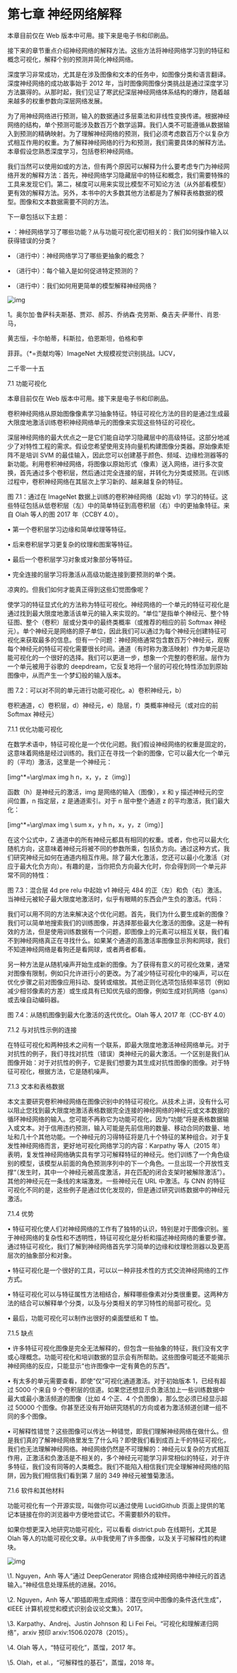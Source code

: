 # 第七章 神经网络解释

本章目前仅在 Web 版本中可用。接下来是电子书和印刷品。

接下来的章节重点介绍神经网络的解释方法。这些方法将神经网络学习到的特征和概念可视化，解释个别的预测并简化神经网络。

深度学习非常成功，尤其是在涉及图像和文本的任务中，如图像分类和语言翻译。深度神经网络的成功故事始于 2012 年，当时图像网图像分类挑战是通过深度学习方法赢得的。从那时起，我们见证了寒武纪深层神经网络体系结构的爆炸，随着越来越多的权重参数向深层网络发展。

为了用神经网络进行预测，输入的数据通过多层乘法和非线性变换传递。根据神经网络的结构，单个预测可能涉及数百万个数学运算。我们人类不可能遵循从数据输入到预测的精确映射。为了理解神经网络的预测，我们必须考虑数百万个以复杂方式相互作用的权重。为了解释神经网络的行为和预测，我们需要具体的解释方法。本章假设您熟悉深度学习，包括卷积神经网络。

我们当然可以使用如或的方法，但有两个原因可以解释为什么要考虑专门为神经网络开发的解释方法：首先，神经网络学习隐藏层中的特征和概念，我们需要特殊的工具来发现它们。第二，梯度可以用来实现比模型不可知论方法（从外部看模型）更有效的解释方法。另外，本书中的大多数其他方法都是为了解释表格数据的模型。图像和文本数据需要不同的方法。

下一章包括以下主题：

•  ：神经网络学习了哪些功能？从与功能可视化密切相关的：我们如何操作输入以获得错误的分类？

•  （进行中）：神经网络学习了哪些更抽象的概念？

•  （进行中）：每个输入是如何促进特定预测的？

•  （进行中）：我们如何用更简单的模型解释神经网络？

![img](file:///C:/Users/ADMINI~1/AppData/Local/Temp/msohtmlclip1/01/clip_image003.gif)

1。奥尔加·鲁萨科夫斯基、贾邓、郝苏、乔纳森·克劳斯、桑吉夫·萨蒂什、肖恩·马，

黄志恒，卡尔帕蒂，科斯拉，伯恩斯坦，伯格和李

菲菲。（*=贡献均等）ImageNet 大规模视觉识别挑战。IJCV，

二千零一十五

7.1 功能可视化

本章目前仅在 Web 版本中可用。接下来是电子书和印刷品。

卷积神经网络从原始图像像素学习抽象特征。特征可视化方法的目的是通过生成最大限度地激活训练卷积神经网络单元的图像来实现这些特征的可视化。

深层神经网络的最大优点之一是它们能自动学习隐藏层中的高级特征。这部分地减少了对特性工程的需求。假设您希望使用支持向量机构建图像分类器。原始像素矩阵不是培训 SVM 的最佳输入，因此您可以创建基于颜色、频域、边缘检测器等的新功能。利用卷积神经网络，将图像以原始形式（像素）送入网络，进行多次变换，首先通过多个卷积层，然后通过完全连接的层，并转化为分类或预测。在训练过程中，卷积神经网络在其层次上学习新的、越来越复杂的特征。

图 7.1：通过在 ImageNet 数据上训练的卷积神经网络（起始 v1）学习的特征。这些特征包括从低卷积层（左）中的简单特征到高卷积层（右）中的更抽象特征。来自 Olah 等人的图 2017 年（CCBY 4.0）。

•  第一个卷积层学习边缘和简单纹理等特征。

•  后来卷积层学习更复杂的纹理和图案等特征。

•  最后一个卷积层学习对象或对象部分等特征。

•  完全连接的层学习将激活从高级功能连接到要预测的单个类。

凉爽的。但我们如何才能真正得到这些幻觉图像呢？

使学习的特征显式化的方法称为特征可视化。神经网络的一个单元的特征可视化是通过找到最大限度地激活该单元的输入来实现的。“单位”是指单个神经元、整个特征图、整个（卷积）层或分类中的最终类概率（或推荐的相应的前 Softmax 神经元）。单个神经元是网络的原子单位，因此我们可以通过为每个神经元创建特征可视化来获取最多的信息。但有一个问题：神经网络通常包含数百万个神经元，观察每个神经元的特征可视化需要很长时间。通道（有时称为激活映射）作为单元是功能可视化的一个很好的选择。我们可以更进一步，想象一个完整的卷积层。层作为一个单元被用于谷歌的 deepdream，它反复地将一个层的可视化特性添加到原始图像中，从而产生一个梦幻般的输入版本。

图 7.2：可以对不同的单元进行功能可视化。a）卷积神经元，b）

卷积通道，c）卷积层，d）神经元，e）隐层，f）类概率神经元（或对应的前 Softmax 神经元）

7.1.1 优化功能可视化

在数学术语中，特征可视化是一个优化问题。我们假设神经网络的权重是固定的，这意味着网络是经过训练的。我们正在寻找一个新的图像，它可以最大化一个单元的（平均）激活，这里是一个神经元：

\[img^*=\arg\max img h n，x，y，z（img）\]

函数（h）是神经元的激活，img 是网络的输入（图像），x 和 y 描述神经元的空间位置，n 指定层，z 是通道索引。对于 n 层中整个通道 z 的平均激活，我们最大化：

\[img^*=\arg\max img \ sum x，y h n，x，y，z（img）\]

在这个公式中，Z 通道中的所有神经元都具有相同的权重。或者，你也可以最大化随机方向，这意味着神经元将被不同的参数所乘，包括负方向。通过这种方式，我们研究神经元如何在通道内相互作用。除了最大化激活，您还可以最小化激活（对应于最大化负方向）。有趣的是，当你把负方向最大化时，你会得到同一个单元非常不同的特性：

图 7.3：混合层 4d pre relu 中起始 v1 神经元 484 的正（左）和负（右）激活。当神经元被轮子最大限度地激活时，似乎有眼睛的东西会产生负的激活。代码：

我们可以用不同的方法来解决这个优化问题。首先，我们为什么要生成新的图像？我们可以简单地搜索我们的训练图像，并选择那些最大化激活的图像。这是一种有效的方法，但是使用训练数据有一个问题，即图像上的元素可以相互关联，我们看不到神经网络真正在寻找什么。如果某个通道的高激活率图像显示狗和网球，我们不知道神经网络是看狗还是看网球，或者两者都看。

另一种方法是从随机噪声开始生成新的图像。为了获得有意义的可视化效果，通常对图像有限制，例如只允许进行小的更改。为了减少特征可视化中的噪声，可以在优化步骤之前对图像应用抖动、旋转或缩放。其他正则化选项包括频率惩罚（例如减少相邻像素的方差）或生成具有已知优先级的图像，例如生成对抗网络（gans）或去噪自动编码器。

图 7.4：从随机图像到最大化激活的迭代优化。Olah 等人 2017 年（CC-BY 4.0）

7.1.2 与对抗性示例的连接

在特征可视化和两种技术之间有一个联系，即最大限度地激活神经网络单元。对于对抗性的例子，我们寻找对抗性（错误）类神经元的最大激活。一个区别是我们从图像开始：对于对抗性的例子，它是我们想要为其生成对抗性图像的图像。对于特征可视化，根据方法，它是随机噪声。

7.1.3 文本和表格数据

本文主要研究卷积神经网络在图像识别中的特征可视化。从技术上讲，没有什么可以阻止您找到最大限度地激活表格数据完全连接的神经网络的神经元或文本数据的循环神经网络的输入。您可能不再称它为功能可视化，因为“功能”将是表格数据输入或文本。对于信用违约预测，输入可能是先前信用的数量、移动合同的数量、地址和几十个其他功能。一个神经元的习得特征将是几十个特征的某种组合。对于复发性神经网络而言，更好地可视化网络学习的内容：Karpathy 等人（2015 年）表明，复发性神经网络确实具有学习可解释特征的神经元。他们训练了一个角色级别的模型，该模型从前面的角色预测序列中的下一个角色。一旦出现一个开放性支撑“（发生时，其中一个神经元被高度激活，并在匹配的闭合支架时被解除激活”）。其他的神经元在一条线的末端激发。一些神经元在 URL 中激活。与 CNN 的特征可视化不同的是，这些例子是通过优化发现的，但是通过研究训练数据中的神经元激活。

7.1.4 优势

•  特征可视化使人们对神经网络的工作有了独特的认识，特别是对于图像识别。鉴于神经网络的复杂性和不透明性，特征可视化是分析和描述神经网络的重要步骤。通过特征可视化，我们了解到神经网络首先学习简单的边缘和纹理检测器以及更高层次的抽象部分和对象。

•  特征可视化是一个很好的工具，可以以一种非技术性的方式交流神经网络的工作方式。

•  特征可视化可以与特征属性方法相结合，解释哪些像素对分类很重要。这两种方法的结合可以解释单个分类，以及与分类相关的学习特性的局部可视化。见

•  最后，功能可视化可以制作出很好的桌面壁纸和 T 恤。

7.1.5 缺点

•  许多特征可视化图像是完全无法解释的，但包含一些抽象的特征，我们没有文字或心理概念。功能可视化和培训数据的显示会有所帮助。这些图像可能还不能揭示神经网络的反应，只能显示“也许图像中一定有黄色的东西”。

•  有太多的单元需要查看，即使“仅”可视化通道激活。对于初始版本 1，已经有超过 5000 个来自 9 个卷积层的信道。如果您还想显示负激活加上一些训练数据中最大或最小激活频道的图像（比如 4 个正、4 个负图像），那么您必须已经显示超过 50000 个图像。你甚至还没有开始研究随机的方向或者为激活频道创建一组不同的多个图像。

•  可解释性错觉？这些图像可以传达一种错觉，即我们理解神经网络在做什么。但是我们真的了解神经网络里发生了什么吗？即使我们看到成百上千的特征可视化，我们也无法理解神经网络。神经网络仍然是不可理解的：神经元以复杂的方式相互作用，正激活和负激活是不相关的，多个神经元可能学习非常相似的特征，对于许多特征，我们没有同等的人类概念。我们不能陷入相信我们完全理解神经网络的陷阱，因为我们相信我们看到第 7 层的 349 神经元被雏菊激活。

7.1.6 软件和其他材料

功能可视化有一个开源实现，叫做你可以通过使用 LucidGithub 页面上提供的笔记本链接在你的浏览器中方便地尝试它。不需要额外的软件。

如果你想更深入地研究功能可视化，可以看看 district.pub 在线期刊，尤其是 Olah 等人的功能可视化文章。从中我使用了许多图像，以及关于可解释性的构建块。

![img](file:///C:/Users/ADMINI~1/AppData/Local/Temp/msohtmlclip1/01/clip_image001.gif)

\1.    Nguyen，Anh 等人“通过 DeepGenerator 网络合成神经网络中神经元的首选输入。”神经信息处理系统的进展。2016。

\2.    Nguyen，Anh 等人“即插即用生成网络：潜在空间中图像的条件迭代生成”，《IEEE 计算机视觉和模式识别会议论文集》。2017。

\3.    Karpathy、Andrej、Justin Johnson 和 Li Fei Fei。“可视化和理解递归网络”，arxiv 预印 arxiv:1506.02078（2015）。

\4.    Olah 等人，“特征可视化”，蒸馏，2017 年。

\5.    Olah，et al.，“可解释性的基石”，蒸馏，2018 年。